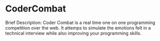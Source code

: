 CoderCombat
===========

Brief Description: 
Coder Combat is a real time one on one programming competition over the web. It attemps to simulate the emotions felt in a technical interview while also improving your programming skills. 
